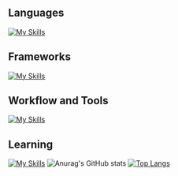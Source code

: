 ## Languages
[![My Skills](https://skillicons.dev/icons?i=ruby,html,css,postgres,sqlite)](https://skillicons.dev)
## Frameworks
[![My Skills](https://skillicons.dev/icons?i=rails)](https://skillicons.dev)
## Workflow and Tools
[![My Skills](https://skillicons.dev/icons?i=github,vscode,git,postman,heroku,vercel)](https://skillicons.dev)
## Learning
[![My Skills](https://skillicons.dev/icons?i=py,django,flask)](https://skillicons.dev)
![Anurag's GitHub stats](https://github-readme-stats.vercel.app/api?username=YOURUSERNAME&show=reviews,discussions_started,discussions_answered,prs_merged,prs_merged_percentageicons=true&show_icons=true&theme=merko)    [![Top Langs](https://github-readme-stats.vercel.app/api/top-langs/?username=YOURUSERNAME&layout=pie&theme=merko)](https://github.com/YOURUSERNAME/github-readme-stats)
<!---
